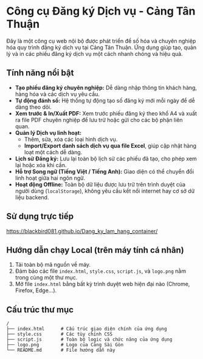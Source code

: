 # Công cụ Đăng ký Dịch vụ - Cảng Tân Thuận

Đây là một công cụ web nội bộ được phát triển để số hóa và chuyên nghiệp hóa quy trình đăng ký dịch vụ tại Cảng Tân Thuận. Ứng dụng giúp tạo, quản lý và in các phiếu đăng ký dịch vụ một cách nhanh chóng và hiệu quả.
## Tính năng nổi bật

- **Tạo phiếu đăng ký chuyên nghiệp:** Dễ dàng nhập thông tin khách hàng, hàng hóa và các dịch vụ yêu cầu.
- **Tự động đánh số:** Hệ thống tự động tạo số đăng ký mới mỗi ngày để dễ dàng theo dõi.
- **Xem trước & In/Xuất PDF:** Xem trước phiếu đăng ký theo khổ A4 và xuất ra file PDF chuyên nghiệp để lưu trữ hoặc gửi cho các bộ phận liên quan.
- **Quản lý Dịch vụ linh hoạt:**
  - Thêm, sửa, xóa các loại hình dịch vụ.
  - **Import/Export danh sách dịch vụ qua file Excel**, giúp cập nhật hàng loạt một cách dễ dàng.
- **Lịch sử Đăng ký:** Lưu lại toàn bộ lịch sử các phiếu đã tạo, cho phép xem lại hoặc xóa khi cần.
- **Hỗ trợ Song ngữ (Tiếng Việt / Tiếng Anh):** Giao diện có thể chuyển đổi linh hoạt giữa hai ngôn ngữ.
- **Hoạt động Offline:** Toàn bộ dữ liệu được lưu trữ trên trình duyệt của người dùng (`localStorage`), không yêu cầu kết nối internet hay cơ sở dữ liệu backend.

## Sử dụng trực tiếp
https://blackbird081.github.io/Dang_ky_lam_hang_container/

## Hướng dẫn chạy Local (trên máy tính cá nhân)

1. Tải toàn bộ mã nguồn về máy.
2. Đảm bảo các file `index.html`, `style.css`, `script.js`, và `logo.png` nằm trong cùng một thư mục.
3. Mở file `index.html` bằng bất kỳ trình duyệt web hiện đại nào (Chrome, Firefox, Edge...).

## Cấu trúc thư mục

```
/
├── index.html      # Cấu trúc giao diện chính của ứng dụng
├── style.css       # Các tùy chỉnh CSS
├── script.js       # Toàn bộ logic và chức năng của ứng dụng
├── logo.png        # Logo của Cảng Sài Gòn
└── README.md       # File hướng dẫn này
```
